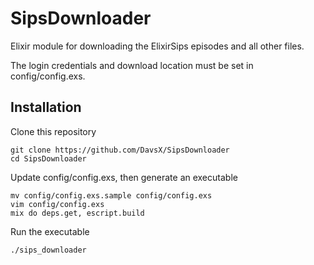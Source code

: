 SipsDownloader
==============

Elixir module for downloading the ElixirSips episodes and all other files.

The login credentials and download location must be set in config/config.exs.

## Installation

Clone this repository

```
git clone https://github.com/DavsX/SipsDownloader
cd SipsDownloader
```

Update config/config.exs, then generate an executable

```
mv config/config.exs.sample config/config.exs
vim config/config.exs
mix do deps.get, escript.build
```

Run the executable

```
./sips_downloader
```
